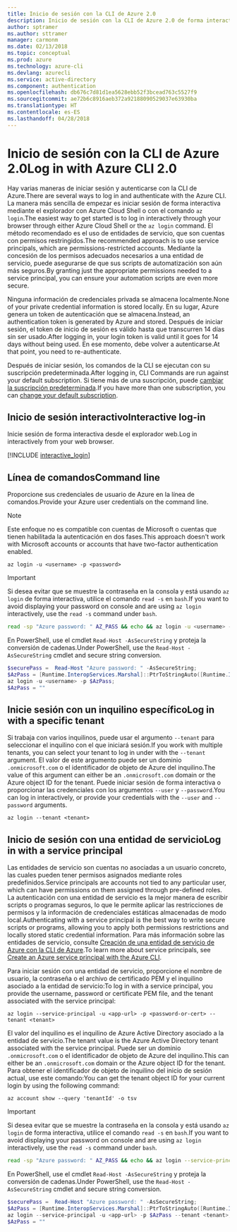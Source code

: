 ```yaml
---
title: Inicio de sesión con la CLI de Azure 2.0
description: Inicio de sesión con la CLI de Azure 2.0 de forma interactiva o con credenciales locales
author: sptramer
ms.author: sttramer
manager: carmonm
ms.date: 02/13/2018
ms.topic: conceptual
ms.prod: azure
ms.technology: azure-cli
ms.devlang: azurecli
ms.service: active-directory
ms.component: authentication
ms.openlocfilehash: db676c7d81d1ea5628ebb52f3bcead763c5527f9
ms.sourcegitcommit: ae72b6c8916aeb372a92188090529037e63930ba
ms.translationtype: HT
ms.contentlocale: es-ES
ms.lasthandoff: 04/28/2018
---
```

# <a name="log-in-with-azure-cli-20"></a><span data-ttu-id="68efb-103">Inicio de sesión con la CLI de Azure 2.0</span><span class="sxs-lookup"><span data-stu-id="68efb-103">Log in with Azure CLI 2.0</span></span>

<span data-ttu-id="68efb-104">Hay varias maneras de iniciar sesión y autenticarse con la CLI de Azure.</span><span class="sxs-lookup"><span data-stu-id="68efb-104">There are several ways to log in and authenticate with the Azure CLI.</span></span> <span data-ttu-id="68efb-105">La manera más sencilla de empezar es iniciar sesión de forma interactiva mediante el explorador con Azure Cloud Shell o con el comando `az login`.</span><span class="sxs-lookup"><span data-stu-id="68efb-105">The easiest way to get started is to log in interactively through your browser through either Azure Cloud Shell or the `az login` command.</span></span>
<span data-ttu-id="68efb-106">El método recomendado es el uso de entidades de servicio, que son cuentas con permisos restringidos.</span><span class="sxs-lookup"><span data-stu-id="68efb-106">The recommended approach is to use service principals, which are permissions-restricted accounts.</span></span> <span data-ttu-id="68efb-107">Mediante la concesión de los permisos adecuados necesarios a una entidad de servicio, puede asegurarse de que sus scripts de automatización son aún más seguros.</span><span class="sxs-lookup"><span data-stu-id="68efb-107">By granting just the appropriate permissions needed to a service principal, you can ensure your automation scripts are even more secure.</span></span>

<span data-ttu-id="68efb-108">Ninguna información de credenciales privada se almacena localmente.</span><span class="sxs-lookup"><span data-stu-id="68efb-108">None of your private credential information is stored locally.</span></span> <span data-ttu-id="68efb-109">En su lugar, Azure genera un token de autenticación que se almacena.</span><span class="sxs-lookup"><span data-stu-id="68efb-109">Instead, an authentication token is generated by Azure and stored.</span></span> <span data-ttu-id="68efb-110">Después de iniciar sesión, el token de inicio de sesión es válido hasta que transcurren 14 días sin ser usado.</span><span class="sxs-lookup"><span data-stu-id="68efb-110">After logging in, your login token is valid until it goes for 14 days without being used.</span></span> <span data-ttu-id="68efb-111">En ese momento, debe volver a autenticarse.</span><span class="sxs-lookup"><span data-stu-id="68efb-111">At that point, you need to re-authenticate.</span></span>

<span data-ttu-id="68efb-112">Después de iniciar sesión, los comandos de la CLI se ejecutan con su suscripción predeterminada.</span><span class="sxs-lookup"><span data-stu-id="68efb-112">After logging in, CLI Commands are run against your default subscription.</span></span> <span data-ttu-id="68efb-113">Si tiene más de una suscripción, puede [cambiar la suscripción predeterminada](manage-azure-subscriptions-azure-cli.md).</span><span class="sxs-lookup"><span data-stu-id="68efb-113">If you have more than one subscription, you can [change your default subscription](manage-azure-subscriptions-azure-cli.md).</span></span>

## <a name="interactive-log-in"></a><span data-ttu-id="68efb-114">Inicio de sesión interactivo</span><span class="sxs-lookup"><span data-stu-id="68efb-114">Interactive log-in</span></span>

<span data-ttu-id="68efb-115">Inicie sesión de forma interactiva desde el explorador web.</span><span class="sxs-lookup"><span data-stu-id="68efb-115">Log in interactively from your web browser.</span></span>

[!INCLUDE [interactive_login](includes/interactive-login.md)]

## <a name="command-line"></a><span data-ttu-id="68efb-116">Línea de comandos</span><span class="sxs-lookup"><span data-stu-id="68efb-116">Command line</span></span>

<span data-ttu-id="68efb-117">Proporcione sus credenciales de usuario de Azure en la línea de comandos.</span><span class="sxs-lookup"><span data-stu-id="68efb-117">Provide your Azure user credentials on the command line.</span></span>

> [!Note]
> <span data-ttu-id="68efb-118">Este enfoque no es compatible con cuentas de Microsoft o cuentas que tienen habilitada la autenticación en dos fases.</span><span class="sxs-lookup"><span data-stu-id="68efb-118">This approach doesn't work with Microsoft accounts or accounts that have two-factor authentication enabled.</span></span>

```azurecli
az login -u <username> -p <password>
```

> [!IMPORTANT]
> <span data-ttu-id="68efb-119">Si desea evitar que se muestre la contraseña en la consola y está usando `az login` de forma interactiva, utilice el comando `read -s` en `bash`.</span><span class="sxs-lookup"><span data-stu-id="68efb-119">If you want to avoid displaying your password on console and are using `az login` interactively, use the `read -s` command under `bash`.</span></span>
> 
> ```bash
> read -sp "Azure password: " AZ_PASS && echo && az login -u <username> -p $AZ_PASS
> ```
>
> <span data-ttu-id="68efb-120">En PowerShell, use el cmdlet `Read-Host -AsSecureString` y proteja la conversión de cadenas.</span><span class="sxs-lookup"><span data-stu-id="68efb-120">Under PowerShell, use the `Read-Host -AsSecureString` cmdlet and secure string conversion.</span></span>
> 
> ```powershell
> $securePass =  Read-Host "Azure password: " -AsSecureString;
> $AzPass = [Runtime.InteropServices.Marshal]::PtrToStringAuto([Runtime.InteropServices.Marshal]::SecureStringToBSTR($securePass));
> az login -u <username> -p $AzPass;
> $AzPass = ""
> ```

## <a name="log-in-with-a-specific-tenant"></a><span data-ttu-id="68efb-121">Inicie sesión con un inquilino específico</span><span class="sxs-lookup"><span data-stu-id="68efb-121">Log in with a specific tenant</span></span>

<span data-ttu-id="68efb-122">Si trabaja con varios inquilinos, puede usar el argumento `--tenant` para seleccionar el inquilino con el que iniciará sesión.</span><span class="sxs-lookup"><span data-stu-id="68efb-122">If you work with multiple tenants, you can select your tenant to log in under with the `--tenant` argument.</span></span> <span data-ttu-id="68efb-123">El valor de este argumento puede ser un dominio `.onmicrosoft.com` o el identificador de objeto de Azure del inquilino.</span><span class="sxs-lookup"><span data-stu-id="68efb-123">The value of this argument can either be an `.onmicrosoft.com` domain or the Azure object ID for the tenant.</span></span> <span data-ttu-id="68efb-124">Puede iniciar sesión de forma interactiva o proporcionar las credenciales con los argumentos `--user` y `--password`.</span><span class="sxs-lookup"><span data-stu-id="68efb-124">You can log in interactively, or provide your credentials with the `--user` and `--password` arguments.</span></span> 

```
az login --tenant <tenant>
```

## <a name="log-in-with-a-service-principal"></a><span data-ttu-id="68efb-125">Inicio de sesión con una entidad de servicio</span><span class="sxs-lookup"><span data-stu-id="68efb-125">Log in with a service principal</span></span>

<span data-ttu-id="68efb-126">Las entidades de servicio son cuentas no asociadas a un usuario concreto, las cuales pueden tener permisos asignados mediante roles predefinidos.</span><span class="sxs-lookup"><span data-stu-id="68efb-126">Service principals are accounts not tied to any particular user, which can have permissions on them assigned through pre-defined roles.</span></span> <span data-ttu-id="68efb-127">La autenticación con una entidad de servicio es la mejor manera de escribir scripts o programas seguros, lo que le permite aplicar las restricciones de permisos y la información de credenciales estáticas almacenadas de modo local.</span><span class="sxs-lookup"><span data-stu-id="68efb-127">Authenticating with a service principal is the best way to write secure scripts or programs, allowing you to apply both permissions restrictions and locally stored static credential information.</span></span> <span data-ttu-id="68efb-128">Para más información sobre las entidades de servicio, consulte [Creación de una entidad de servicio de Azure con la CLI de Azure](create-an-azure-service-principal-azure-cli.md).</span><span class="sxs-lookup"><span data-stu-id="68efb-128">To learn more about service principals, see [Create an Azure service principal with the Azure CLI](create-an-azure-service-principal-azure-cli.md).</span></span>

<span data-ttu-id="68efb-129">Para iniciar sesión con una entidad de servicio, proporcione el nombre de usuario, la contraseña o el archivo de certificado PEM y el inquilino asociado a la entidad de servicio:</span><span class="sxs-lookup"><span data-stu-id="68efb-129">To log in with a service principal, you provide the username, password or certificate PEM file, and the tenant associated with the service principal:</span></span>

```azurecli
az login --service-principal -u <app-url> -p <password-or-cert> --tenant <tenant>
```

<span data-ttu-id="68efb-130">El valor del inquilino es el inquilino de Azure Active Directory asociado a la entidad de servicio.</span><span class="sxs-lookup"><span data-stu-id="68efb-130">The tenant value is the Azure Active Directory tenant associated with the service principal.</span></span> <span data-ttu-id="68efb-131">Puede ser un dominio `.onmicrosoft.com` o el identificador de objeto de Azure del inquilino.</span><span class="sxs-lookup"><span data-stu-id="68efb-131">This can either be an `.onmicrosoft.com` domain or the Azure object ID for the tenant.</span></span>
<span data-ttu-id="68efb-132">Para obtener el identificador de objeto de inquilino del inicio de sesión actual, use este comando:</span><span class="sxs-lookup"><span data-stu-id="68efb-132">You can get the tenant object ID for your current login by using the following command:</span></span>

```azurecli
az account show --query 'tenantId' -o tsv
```

> [!IMPORTANT]
> <span data-ttu-id="68efb-133">Si desea evitar que se muestre la contraseña en la consola y está usando `az login` de forma interactiva, utilice el comando `read -s` en `bash`.</span><span class="sxs-lookup"><span data-stu-id="68efb-133">If you want to avoid displaying your password on console and are using `az login` interactively, use the `read -s` command under `bash`.</span></span>
> 
> ```bash
> read -sp "Azure password: " AZ_PASS && echo && az login --service-principal -u <app-url> -p $AZ_PASS --tenant <tenant>
> ```
>
> <span data-ttu-id="68efb-134">En PowerShell, use el cmdlet `Read-Host -AsSecureString` y proteja la conversión de cadenas.</span><span class="sxs-lookup"><span data-stu-id="68efb-134">Under PowerShell, use the `Read-Host -AsSecureString` cmdlet and secure string conversion.</span></span>
> 
> ```powershell
> $securePass =  Read-Host "Azure password: " -AsSecureString;
> $AzPass = [Runtime.InteropServices.Marshal]::PtrToStringAuto([Runtime.InteropServices.Marshal]::SecureStringToBSTR($securePass));
> az login --service-principal -u <app-url> -p $AzPass --tenant <tenant>;
> $AzPass = ""
> ```
